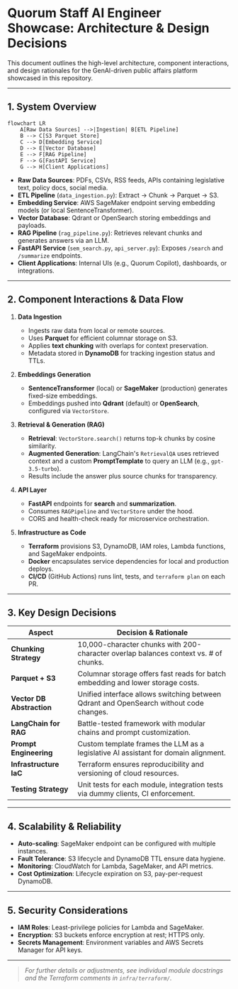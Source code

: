 # Quorum Staff AI Engineer Showcase: Architecture & Design Decisions

This document outlines the high-level architecture, component interactions, and design rationales for the GenAI-driven public affairs platform showcased in this repository.

---

## 1. System Overview

```mermaid
flowchart LR
    A[Raw Data Sources] -->|Ingestion| B[ETL Pipeline]
    B --> C[S3 Parquet Store]
    C --> D[Embedding Service]
    D --> E[Vector Database]
    E --> F[RAG Pipeline]
    F --> G[FastAPI Service]
    G --> H[Client Applications]
```

* **Raw Data Sources**: PDFs, CSVs, RSS feeds, APIs containing legislative text, policy docs, social media.
* **ETL Pipeline** (`data_ingestion.py`): Extract → Chunk → Parquet → S3.
* **Embedding Service**: AWS SageMaker endpoint serving embedding models (or local SentenceTransformer).
* **Vector Database**: Qdrant or OpenSearch storing embeddings and payloads.
* **RAG Pipeline** (`rag_pipeline.py`): Retrieves relevant chunks and generates answers via an LLM.
* **FastAPI Service** (`sem_search.py`, `api_server.py`): Exposes `/search` and `/summarize` endpoints.
* **Client Applications**: Internal UIs (e.g., Quorum Copilot), dashboards, or integrations.

---

## 2. Component Interactions & Data Flow

1. **Data Ingestion**

   * Ingests raw data from local or remote sources.
   * Uses **Parquet** for efficient columnar storage on S3.
   * Applies **text chunking** with overlaps for context preservation.
   * Metadata stored in **DynamoDB** for tracking ingestion status and TTLs.

2. **Embeddings Generation**

   * **SentenceTransformer** (local) or **SageMaker** (production) generates fixed-size embeddings.
   * Embeddings pushed into **Qdrant** (default) or **OpenSearch**, configured via `VectorStore`.

3. **Retrieval & Generation (RAG)**

   * **Retrieval**: `VectorStore.search()` returns top-k chunks by cosine similarity.
   * **Augmented Generation**: LangChain's `RetrievalQA` uses retrieved context and a custom **PromptTemplate** to query an LLM (e.g., `gpt-3.5-turbo`).
   * Results include the answer plus source chunks for transparency.

4. **API Layer**

   * **FastAPI** endpoints for **search** and **summarization**.
   * Consumes `RAGPipeline` and `VectorStore` under the hood.
   * CORS and health-check ready for microservice orchestration.

5. **Infrastructure as Code**

   * **Terraform** provisions S3, DynamoDB, IAM roles, Lambda functions, and SageMaker endpoints.
   * **Docker** encapsulates service dependencies for local and production deploys.
   * **CI/CD** (GitHub Actions) runs lint, tests, and `terraform plan` on each PR.

---

## 3. Key Design Decisions

| Aspect                    | Decision & Rationale                                                                   |
| ------------------------- | -------------------------------------------------------------------------------------- |
| **Chunking Strategy**     | 10,000-character chunks with 200-character overlap balances context vs. # of chunks.   |
| **Parquet + S3**          | Columnar storage offers fast reads for batch embedding and lower storage costs.        |
| **Vector DB Abstraction** | Unified interface allows switching between Qdrant and OpenSearch without code changes. |
| **LangChain for RAG**     | Battle-tested framework with modular chains and prompt customization.                  |
| **Prompt Engineering**    | Custom template frames the LLM as a legislative AI assistant for domain alignment.     |
| **Infrastructure IaC**    | Terraform ensures reproducibility and versioning of cloud resources.                   |
| **Testing Strategy**      | Unit tests for each module, integration tests via dummy clients, CI enforcement.       |

---

## 4. Scalability & Reliability

* **Auto-scaling**: SageMaker endpoint can be configured with multiple instances.
* **Fault Tolerance**: S3 lifecycle and DynamoDB TTL ensure data hygiene.
* **Monitoring**: CloudWatch for Lambda, SageMaker, and API metrics.
* **Cost Optimization**: Lifecycle expiration on S3, pay-per-request DynamoDB.

---

## 5. Security Considerations

* **IAM Roles**: Least-privilege policies for Lambda and SageMaker.
* **Encryption**: S3 buckets enforce encryption at rest; HTTPS only.
* **Secrets Management**: Environment variables and AWS Secrets Manager for API keys.

---

> *For further details or adjustments, see individual module docstrings and the Terraform comments in `infra/terraform/`.*
